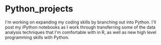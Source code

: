 # Python_projects

I'm working on expanding my coding skills by branching out into Python.  I'll post my iPython notebooks as I work through transferring some of the data analysis techniques that I'm comfortable with in R, as well as new high level programming skills with Python.
